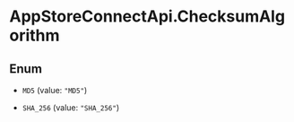 # AppStoreConnectApi.ChecksumAlgorithm

## Enum


* `MD5` (value: `"MD5"`)

* `SHA_256` (value: `"SHA_256"`)


